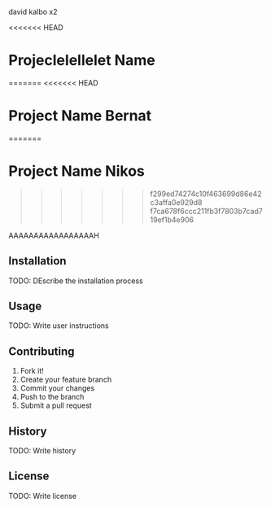 david kalbo x2

<<<<<<< HEAD
# Projeclelellelet Name
=======
<<<<<<< HEAD
# Project Name Bernat
=======
# Project Name Nikos
>>>>>>> f299ed74274c10f463699d86e42c3affa0e929d8
>>>>>>> f7ca678f6ccc211fb3f7803b7cad719ef1b4e906

AAAAAAAAAAAAAAAAAH


## Installation

TODO: DEscribe the installation process

## Usage

TODO: Write user instructions

## Contributing 

1. Fork it!
2. Create your feature branch
3. Commit your changes
4. Push to the branch
5. Submit a pull request

## History 

TODO: Write history

## License 

TODO: Write license
